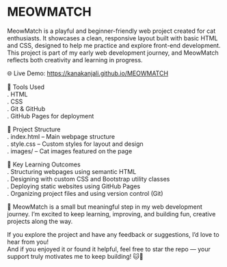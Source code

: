 # MEOWMATCH
MeowMatch is a playful and beginner-friendly web project created for cat enthusiasts. It showcases a clean, responsive layout built with basic HTML and CSS, designed to help me practice and explore front-end development.  
This project is part of my early web development journey, and MeowMatch reflects both creativity and learning in progress.

🌐 Live Demo: https://kanakanjali.github.io/MEOWMATCH

🧰 Tools Used  
. HTML  
. CSS  
. Git & GitHub  
. GitHub Pages for deployment  

📂 Project Structure  
. index.html – Main webpage structure  
. style.css – Custom styles for layout and design  
. images/ – Cat images featured on the page  

🚀 Key Learning Outcomes  
. Structuring webpages using semantic HTML  
. Designing with custom CSS and Bootstrap utility classes  
. Deploying static websites using GitHub Pages  
. Organizing project files and using version control (Git)  

🌟 MeowMatch is a small but meaningful step in my web development journey. I’m excited to keep learning, improving, and building fun, creative projects along the way.

If you explore the project and have any feedback or suggestions, I’d love to hear from you!  
And if you enjoyed it or found it helpful, feel free to star the repo — your support truly motivates me to keep building! 🐱💬
